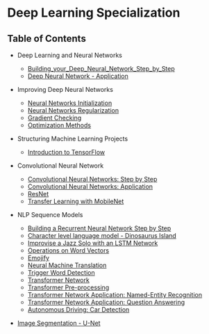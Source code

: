 # Deep Learning Specialization

## Table of Contents

- Deep Learning and Neural Networks

  - [Building_your_Deep_Neural_Network_Step_by_Step](./Building_your_Deep_Neural_Network_Step_by_Step.ipynb)
  - [Deep Neural Network - Application](./deep_neural_network_application.ipynb)

- Improving Deep Neural Networks

  - [Neural Networks Initialization](./neural_network_initialization.ipynb)
  - [Neural Networks Regularization](./neural_networks_regularization.ipynb)
  - [Gradient Checking](./Gradient_Checking.ipynb)
  - [Optimization Methods](./Optimization_methods.ipynb)

- Structuring Machine Learning Projects

  - [Introduction to TensorFlow](./Tensorflow_introduction.ipynb)

- Convolutional Neural Network

  - [Convolutional Neural Networks: Step by Step](./Convolution_model_Step_by_Step_v1.ipynb)
  - [Convolutional Neural Networks: Application](./Convolution_model_Application.ipynb)
  - [ResNet](./Residual_Networks.ipynb)
  - [Transfer Learning with MobileNet](./Transfer_learning_with_MobileNet_v1.ipynb)

- NLP Sequence Models
  - [Building a Recurrent Neural Network Step by Step](./Building_a_Recurrent_Neural_Network_Step_by_Step.ipynb)
  - [Character level language model - Dinosaurus Island](./Dinosaurus_Island_Character_level_language_model.ipynb)
  - [Improvise a Jazz Solo with an LSTM Network](./Improvise_a_Jazz_Solo_with_an_LSTM_Network_v4.ipynb)
  - [Operations on Word Vectors](./Operations_on_word_vectors_v2a.ipynb)
  - [Emojify](./Emoji_v3a.ipynb)
  - [Neural Machine Translation](./Neural_machine_translation_with_attention_v4a.ipynb)
  - [Trigger Word Detection](./Trigger_word_detection_v2a.ipynb)
  - [Transformer Network](./C5_W4_A1_Transformer_Subclass_v1.ipynb)
  - [Transformer Pre-processing](./Embedding_plus_Positional_encoding.ipynb)
  - [Transformer Network Application: Named-Entity Recognition](./Transformer_application_Named_Entity_Recognition.ipynb)
  - [Transformer Network Application: Question Answering](./QA_dataset.ipynb)
  - [Autonomous Driving: Car Detection](./convolutional_neural_networks/Autonomous_driving_application_Car_detection.ipynb)
- [Image Segmentation - U-Net](./convolutional_neural_networks/Image_segmentation_Unet_v2.ipynb)
